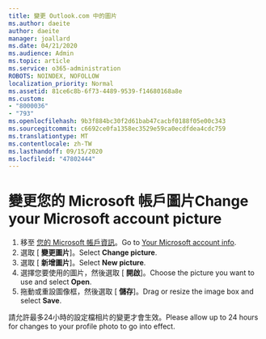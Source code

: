 ```yaml
---
title: 變更 Outlook.com 中的圖片
ms.author: daeite
author: daeite
manager: joallard
ms.date: 04/21/2020
ms.audience: Admin
ms.topic: article
ms.service: o365-administration
ROBOTS: NOINDEX, NOFOLLOW
localization_priority: Normal
ms.assetid: 81ce6c8b-6f73-4489-9539-f14680168a8e
ms.custom:
- "8000036"
- "793"
ms.openlocfilehash: 9b3f884bc30f2d61bab47cacbf0188f05e00c343
ms.sourcegitcommit: c6692ce0fa1358ec3529e59ca0ecdfdea4cdc759
ms.translationtype: MT
ms.contentlocale: zh-TW
ms.lasthandoff: 09/15/2020
ms.locfileid: "47802444"
---
```

# <a name="change-your-microsoft-account-picture"></a><span data-ttu-id="5c6c6-102">變更您的 Microsoft 帳戶圖片</span><span class="sxs-lookup"><span data-stu-id="5c6c6-102">Change your Microsoft account picture</span></span>

1. <span data-ttu-id="5c6c6-103">移至 [您的 Microsoft 帳戶資訊](https://go.microsoft.com/fwlink/p/?linkid=860841)。</span><span class="sxs-lookup"><span data-stu-id="5c6c6-103">Go to [Your Microsoft account info](https://go.microsoft.com/fwlink/p/?linkid=860841).</span></span>
2. <span data-ttu-id="5c6c6-104">選取 [ **變更圖片**]。</span><span class="sxs-lookup"><span data-stu-id="5c6c6-104">Select **Change picture**.</span></span>
3. <span data-ttu-id="5c6c6-105">選取 [ **新增圖片**]。</span><span class="sxs-lookup"><span data-stu-id="5c6c6-105">Select **New picture**.</span></span>
4. <span data-ttu-id="5c6c6-106">選擇您要使用的圖片，然後選取 [ **開啟**]。</span><span class="sxs-lookup"><span data-stu-id="5c6c6-106">Choose the picture you want to use and select **Open**.</span></span>
5. <span data-ttu-id="5c6c6-107">拖動或重設圖像框，然後選取 [ **儲存**]。</span><span class="sxs-lookup"><span data-stu-id="5c6c6-107">Drag or resize the image box and select **Save**.</span></span>

<span data-ttu-id="5c6c6-108">請允許最多24小時的設定檔相片的變更才會生效。</span><span class="sxs-lookup"><span data-stu-id="5c6c6-108">Please allow up to 24 hours for changes to your profile photo to go into effect.</span></span>